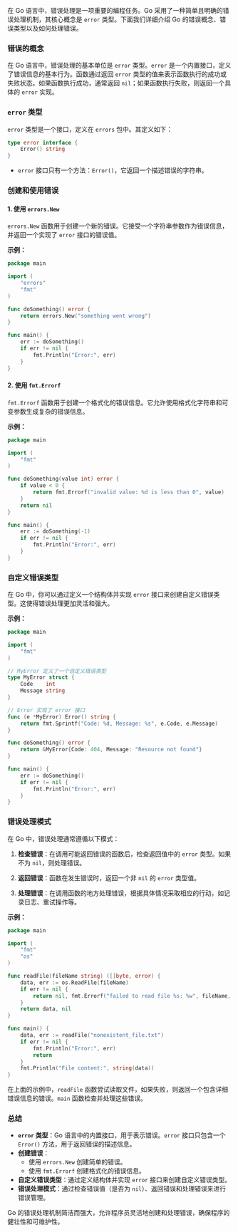 在 Go 语言中，错误处理是一项重要的编程任务。Go 采用了一种简单且明确的错误处理机制，其核心概念是 `error` 类型。下面我们详细介绍 Go 的错误概念、错误类型以及如何处理错误。

### 错误的概念

在 Go 语言中，错误处理的基本单位是 `error` 类型。`error` 是一个内置接口，定义了错误信息的基本行为。函数通过返回 `error` 类型的值来表示函数执行的成功或失败状态。如果函数执行成功，通常返回 `nil`；如果函数执行失败，则返回一个具体的 `error` 实现。

### `error` 类型

`error` 类型是一个接口，定义在 `errors` 包中。其定义如下：

```go
type error interface {
    Error() string
}
```

- `error` 接口只有一个方法：`Error()`，它返回一个描述错误的字符串。

### 创建和使用错误

#### 1. 使用 `errors.New`

`errors.New` 函数用于创建一个新的错误。它接受一个字符串参数作为错误信息，并返回一个实现了 `error` 接口的错误值。

**示例：**

```go
package main

import (
    "errors"
    "fmt"
)

func doSomething() error {
    return errors.New("something went wrong")
}

func main() {
    err := doSomething()
    if err != nil {
        fmt.Println("Error:", err)
    }
}
```

#### 2. 使用 `fmt.Errorf`

`fmt.Errorf` 函数用于创建一个格式化的错误信息。它允许使用格式化字符串和可变参数生成复杂的错误信息。

**示例：**

```go
package main

import (
    "fmt"
)

func doSomething(value int) error {
    if value < 0 {
        return fmt.Errorf("invalid value: %d is less than 0", value)
    }
    return nil
}

func main() {
    err := doSomething(-1)
    if err != nil {
        fmt.Println("Error:", err)
    }
}
```

### 自定义错误类型

在 Go 中，你可以通过定义一个结构体并实现 `error` 接口来创建自定义错误类型。这使得错误处理更加灵活和强大。

**示例：**

```go
package main

import (
    "fmt"
)

// MyError 定义了一个自定义错误类型
type MyError struct {
    Code    int
    Message string
}

// Error 实现了 error 接口
func (e *MyError) Error() string {
    return fmt.Sprintf("Code: %d, Message: %s", e.Code, e.Message)
}

func doSomething() error {
    return &MyError{Code: 404, Message: "Resource not found"}
}

func main() {
    err := doSomething()
    if err != nil {
        fmt.Println("Error:", err)
    }
}
```

### 错误处理模式

在 Go 中，错误处理通常遵循以下模式：

1. **检查错误**：在调用可能返回错误的函数后，检查返回值中的 `error` 类型。如果不为 `nil`，则处理错误。

2. **返回错误**：函数在发生错误时，返回一个非 `nil` 的 `error` 类型值。

3. **处理错误**：在调用函数的地方处理错误，根据具体情况采取相应的行动，如记录日志、重试操作等。

**示例：**

```go
package main

import (
    "fmt"
    "os"
)

func readFile(fileName string) ([]byte, error) {
    data, err := os.ReadFile(fileName)
    if err != nil {
        return nil, fmt.Errorf("failed to read file %s: %w", fileName, err)
    }
    return data, nil
}

func main() {
    data, err := readFile("nonexistent_file.txt")
    if err != nil {
        fmt.Println("Error:", err)
        return
    }
    fmt.Println("File content:", string(data))
}
```

在上面的示例中，`readFile` 函数尝试读取文件，如果失败，则返回一个包含详细错误信息的错误。`main` 函数检查并处理这些错误。

### 总结

- **`error` 类型**：Go 语言中的内置接口，用于表示错误。`error` 接口只包含一个 `Error()` 方法，用于返回错误的描述信息。
- **创建错误**：
  - 使用 `errors.New` 创建简单的错误。
  - 使用 `fmt.Errorf` 创建格式化的错误信息。
- **自定义错误类型**：通过定义结构体并实现 `error` 接口来创建自定义错误类型。
- **错误处理模式**：通过检查错误值（是否为 `nil`）、返回错误和处理错误来进行错误管理。

Go 的错误处理机制简洁而强大，允许程序员灵活地创建和处理错误，确保程序的健壮性和可维护性。